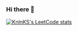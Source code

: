 ### Hi there 👋

[![KnlnKS's LeetCode stats](https://leetcode-stats-six.vercel.app/api?Kuttubek7=KnlnKS)](https://github.com/KnlnKS/leetcode-stats)


<!--
**Kuttubek7/Kuttubek7** is a ✨ _special_ ✨ repository because its `README.md` (this file) appears on your GitHub profile.

Here are some ideas to get you started:

- 🔭 I’m currently working on ...
- 🌱 I’m currently learning ...
- 👯 I’m looking to collaborate on ...
- 🤔 I’m looking for help with ...
- 💬 Ask me about ...
- 📫 How to reach me: ...
- 😄 Pronouns: ...
- ⚡ Fun fact: ...
-->
